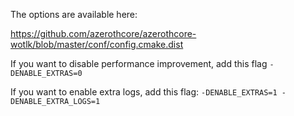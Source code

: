 The options are available here:

https://github.com/azerothcore/azerothcore-wotlk/blob/master/conf/config.cmake.dist


If you want to disable performance improvement, add this flag `-DENABLE_EXTRAS=0`

If you want to enable extra logs, add this flag: `-DENABLE_EXTRAS=1 -DENABLE_EXTRA_LOGS=1`